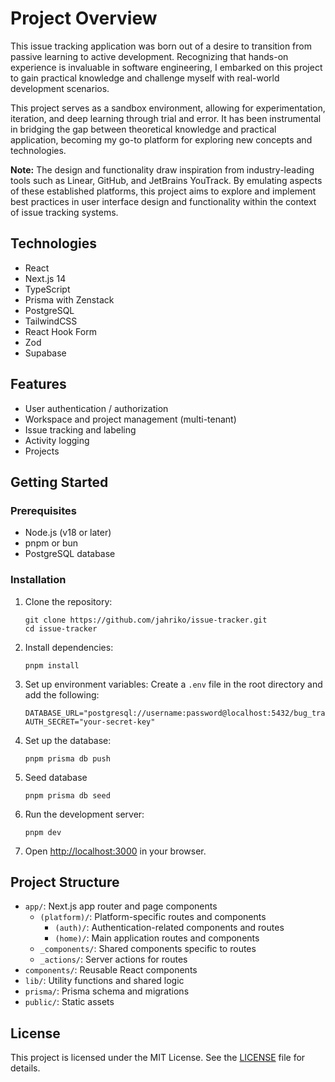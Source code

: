 # Project Overview

This issue tracking application was born out of a desire to transition from passive learning to active development. Recognizing that hands-on experience is invaluable in software engineering, I embarked on this project to gain practical knowledge and challenge myself with real-world development scenarios.

This project serves as a sandbox environment, allowing for experimentation, iteration, and deep learning through trial and error. It has been instrumental in bridging the gap between theoretical knowledge and practical application, becoming my go-to platform for exploring new concepts and technologies.

**Note:** The design and functionality draw inspiration from industry-leading tools such as Linear, GitHub, and JetBrains YouTrack. By emulating aspects of these established platforms, this project aims to explore and implement best practices in user interface design and functionality within the context of issue tracking systems.


## Technologies

- React
- Next.js 14
- TypeScript
- Prisma with Zenstack 
- PostgreSQL
- TailwindCSS
- React Hook Form
- Zod
- Supabase

## Features

- User authentication / authorization
- Workspace and project management (multi-tenant)
- Issue tracking and labeling
- Activity logging
- Projects

## Getting Started

### Prerequisites

- Node.js (v18 or later)
- pnpm or bun
- PostgreSQL database

### Installation

1. Clone the repository:

   ```
   git clone https://github.com/jahriko/issue-tracker.git
   cd issue-tracker
   ```

2. Install dependencies:

   ```
   pnpm install
   ```

3. Set up environment variables:
   Create a `.env` file in the root directory and add the following:

   ```
   DATABASE_URL="postgresql://username:password@localhost:5432/bug_tracker"
   AUTH_SECRET="your-secret-key"
   ```

4. Set up the database:

   ```
   pnpm prisma db push
   ```

5. Seed database

   ```
   pnpm prisma db seed
   ```

6. Run the development server:

   ```
   pnpm dev
   ```

7. Open [http://localhost:3000](http://localhost:3000) in your browser.

## Project Structure

- `app/`: Next.js app router and page components
  - `(platform)/`: Platform-specific routes and components
    - `(auth)/`: Authentication-related components and routes
    - `(home)/`: Main application routes and components
  - `_components/`: Shared components specific to routes
  - `_actions/`: Server actions for routes
- `components/`: Reusable React components
- `lib/`: Utility functions and shared logic
- `prisma/`: Prisma schema and migrations
- `public/`: Static assets

## License

This project is licensed under the MIT License. See the [LICENSE](LICENSE) file for details.
